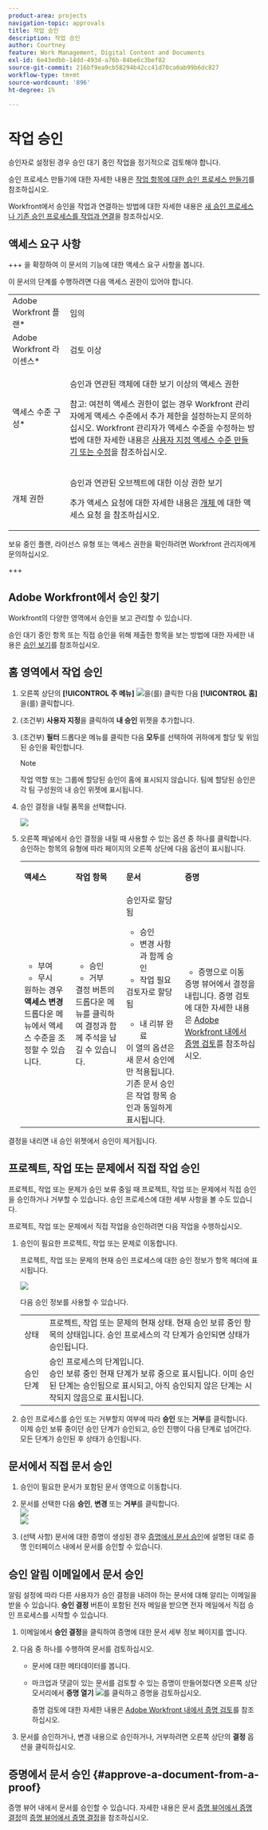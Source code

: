 ```yaml
---
product-area: projects
navigation-topic: approvals
title: 작업 승인
description: 작업 승인
author: Courtney
feature: Work Management, Digital Content and Documents
exl-id: 6e43edbb-14dd-493d-a76b-84be6c3bef82
source-git-commit: 216bf9ea9cb58294b42cc41d70ca0ab99b6dc827
workflow-type: tm+mt
source-wordcount: '896'
ht-degree: 1%

---
```


# 작업 승인

<!--
<p data-mc-conditions="QuicksilverOrClassic.Draft mode">(NOTE:&nbsp;From&nbsp;Courtney: Linked to Training sites/ articles , don't change title and link)</p>
-->

승인자로 설정된 경우 승인 대기 중인 작업을 정기적으로 검토해야 합니다.

승인 프로세스 만들기에 대한 자세한 내용은 [작업 항목에 대한 승인 프로세스 만들기](../../administration-and-setup/customize-workfront/configure-approval-milestone-processes/create-approval-processes.md)를 참조하십시오.

Workfront에서 승인을 작업과 연결하는 방법에 대한 자세한 내용은 [새 승인 프로세스나 기존 승인 프로세스를 작업과 연결](../../review-and-approve-work/manage-approvals/associate-approval-with-work.md)을 참조하십시오.

## 액세스 요구 사항

+++ 을 확장하여 이 문서의 기능에 대한 액세스 요구 사항을 봅니다.

이 문서의 단계를 수행하려면 다음 액세스 권한이 있어야 합니다.

<table style="table-layout:auto"> 
 <col> 
 <col> 
 <tbody> 
  <tr> 
   <td role="rowheader">Adobe Workfront 플랜*</td> 
   <td> <p>임의</p> </td> 
  </tr> 
  <tr> 
   <td role="rowheader">Adobe Workfront 라이센스*</td> 
   <td> <p>검토 이상</p> </td> 
  </tr> 
  <tr> 
   <td role="rowheader">액세스 수준 구성*</td> 
   <td> <p>승인과 연관된 객체에 대한 보기 이상의 액세스 권한</p> <p>참고: 여전히 액세스 권한이 없는 경우 Workfront 관리자에게 액세스 수준에서 추가 제한을 설정하는지 문의하십시오. Workfront 관리자가 액세스 수준을 수정하는 방법에 대한 자세한 내용은 <a href="../../administration-and-setup/add-users/configure-and-grant-access/create-modify-access-levels.md" class="MCXref xref">사용자 지정 액세스 수준 만들기 또는 수정</a>을 참조하십시오.</p> </td> 
  </tr> 
  <tr> 
   <td role="rowheader">개체 권한</td> 
   <td> <p>승인과 연관된 오브젝트에 대한 이상 권한 보기</p> <p>추가 액세스 요청에 대한 자세한 내용은 <a href="../../workfront-basics/grant-and-request-access-to-objects/request-access.md" class="MCXref xref">개체 </a>에 대한 액세스 요청 을 참조하십시오.</p> </td> 
  </tr> 
 </tbody> 
</table>

보유 중인 플랜, 라이선스 유형 또는 액세스 권한을 확인하려면 Workfront 관리자에게 문의하십시오.

+++

## Adobe Workfront에서 승인 찾기

Workfront의 다양한 영역에서 승인을 보고 관리할 수 있습니다.

승인 대기 중인 항목 또는 직접 승인을 위해 제출한 항목을 보는 방법에 대한 자세한 내용은 [승인 보기](../../review-and-approve-work/manage-approvals/view-approvals.md)를 참조하십시오.

## 홈 영역에서 작업 승인

1. 오른쪽 상단의 **[!UICONTROL 주 메뉴]** ![](assets/main-menu-icon.png)을(를) 클릭한 다음 **[!UICONTROL 홈]**&#x200B;을(를) 클릭합니다.
1. (조건부) **사용자 지정**&#x200B;을 클릭하여 **내 승인** 위젯을 추가합니다.
1. (조건부) **필터** 드롭다운 메뉴를 클릭한 다음 **모두**&#x200B;를 선택하여 귀하에게 할당 및 위임된 승인을 확인합니다.

   >[!NOTE]
   >
   >작업 역할 또는 그룹에 할당된 승인이 홈에 표시되지 않습니다. 팀에 할당된 승인은 각 팀 구성원의 내 승인 위젯에 표시됩니다.


1. 승인 결정을 내릴 품목을 선택합니다.

   ![](assets/my-approvals-widget.png)

1. 오른쪽 패널에서 승인 결정을 내릴 때 사용할 수 있는 옵션 중 하나를 클릭합니다. 승인하는 항목의 유형에 따라 페이지의 오른쪽 상단에 다음 옵션이 표시됩니다.

   <table>
   <tr>
      <td>
      <p><strong>액세스</strong></p>
      </td>
      <td>
      <p><strong>작업 항목</strong></p>
      </td>
      <td>
      <p><strong>문서</strong></p>
      </td>
      <td>
      <p><strong>증명</strong></p>
      </td>
   </tr>
   <tr>
      <td>
       <ul>
      <li>부여</li>
      <li>무시</li>
      </ul>
      원하는 경우 <b>액세스 변경</b> 드롭다운 메뉴에서 액세스 수준을 조정할 수 있습니다.
      </td>
      <td>
         <ul>
         <li>승인</li>
         <li>거부</li>
         </ul>
      결정 버튼의 드롭다운 메뉴를 클릭하여 결정과 함께 주석을 남길 수 있습니다.
      </td>
      <td>
   승인자로 할당됨
         <ul>
         <li>승인</li>
         <li>변경 사항과 함께 승인</li>
         <li>작업 필요</li>
         </ul>
   검토자로 할당됨
         <ul>
         <li>내 리뷰 완료</li>
         </ul>
      이 열의 옵션은 새 문서 승인에만 적용됩니다. 기존 문서 승인은 작업 항목 승인과 동일하게 표시됩니다. 
      </td>
      <td>
         <ul>
         <li>증명으로 이동</li>
         </ul>
         증명 뷰어에서 결정을 내립니다. 증명 검토에 대한 자세한 내용은 <a href="../../review-and-approve-work/proofing/reviewing-proofs-within-workfront/review-proofs-in-wf.md">Adobe Workfront 내에서 증명 검토</a>를 참조하십시오.
      </td>
   </tr>
   </table>

결정을 내리면 내 승인 위젯에서 승인이 제거됩니다.


## 프로젝트, 작업 또는 문제에서 직접 작업 승인

프로젝트, 작업 또는 문제가 승인 보류 중일 때 프로젝트, 작업 또는 문제에서 직접 승인을 승인하거나 거부할 수 있습니다. 승인 프로세스에 대한 세부 사항을 볼 수도 있습니다.

프로젝트, 작업 또는 문제에서 직접 작업을 승인하려면 다음 작업을 수행하십시오.

1. 승인이 필요한 프로젝트, 작업 또는 문제로 이동합니다.

   프로젝트, 작업 또는 문제의 현재 승인 프로세스에 대한 승인 정보가 항목 헤더에 표시됩니다.

   ![](assets/current-approval-process-in-project-header-with-stages-nwe-350x92.png)

   다음 승인 정보를 사용할 수 있습니다.

   <table style="table-layout:auto"> 
    <col> 
    <col> 
    <tbody> 
     <tr> 
      <td role="rowheader">상태</td> 
      <td>프로젝트, 작업 또는 문제의 현재 상태. 현재 승인 보류 중인 항목의 상태입니다. 승인 프로세스의 각 단계가 승인되면 상태가 승인됩니다.</td> 
     </tr> 
     <tr> 
      <td role="rowheader">승인 단계</td> 
      <td>승인 프로세스의 단계입니다. <br>승인 보류 중인 현재 단계가 보류 중으로 표시됩니다. 이미 승인된 단계는 승인됨으로 표시되고, 아직 승인되지 않은 단계는 시작되지 않음으로 표시됩니다.</td> 
     </tr> 
    </tbody> 
   </table>

1. 승인 프로세스를 승인 또는 거부할지 여부에 따라 **승인** 또는 **거부**&#x200B;를 클릭합니다.\
   이제 승인 보류 중이던 승인 단계가 승인되고, 승인 진행이 다음 단계로 넘어간다. 모든 단계가 승인된 후 상태가 승인됩니다.

## 문서에서 직접 문서 승인 

1. 승인이 필요한 문서가 포함된 문서 영역으로 이동합니다.
1. 문서를 선택한 다음 **승인**, **변경** 또는 **거부**&#x200B;를 클릭합니다.\
   ![](assets/approval-approve-document-350x215.png)\
   ![](assets/document-approval-350x199.png)

1. (선택 사항) 문서에 대한 증명이 생성된 경우 [증명에서 문서 승인](#approve-a-document-from-a-proof)에 설명된 대로 증명 인터페이스 내에서 문서를 승인할 수 있습니다.

## 승인 알림 이메일에서 문서 승인

알림 설정에 따라 다른 사용자가 승인 결정을 내려야 하는 문서에 대해 알리는 이메일을 받을 수 있습니다. **승인 결정** 버튼이 포함된 전자 메일을 받으면 전자 메일에서 직접 승인 프로세스를 시작할 수 있습니다.

1. 이메일에서 **승인 결정**&#x200B;을 클릭하여 증명에 대한 문서 세부 정보 페이지를 엽니다.
1. 다음 중 하나를 수행하여 문서를 검토하십시오.

   * 문서에 대한 메타데이터를 봅니다.
   * 마크업과 댓글이 있는 문서를 검토할 수 있는 증명이 만들어졌다면 오른쪽 상단 모서리에서 **증명 열기** ![](assets/open-proof-icon-qs.png)를 클릭하고 증명을 검토하십시오.

     <!--   
     <span style="color: #ff1493;" data-mc-conditions="QuicksilverOrClassic.Draft mode">[Andrzej, does it make sense to leave this here if it's s document approval?&nbsp;Would there never be a proof in that situation?]</span>   
     -->

     증명 검토에 대한 자세한 내용은 [Adobe Workfront 내에서 증명 검토](../../review-and-approve-work/proofing/reviewing-proofs-within-workfront/review-proofs-in-wf.md)를 참조하십시오.

1. 문서를 승인하거나, 변경 내용으로 승인하거나, 거부하려면 오른쪽 상단의 **결정** 옵션을 클릭하십시오.

## 증명에서 문서 승인 {#approve-a-document-from-a-proof}

증명 뷰어 내에서 문서를 승인할 수 있습니다. 자세한 내용은 문서 [증명 뷰어에서 증명 결정](../../review-and-approve-work/proofing/reviewing-proofs-within-workfront/make-a-decision-on-a-proof/make-decisions-on-proof.md)의 [증명 뷰어에서 증명 결정](../../review-and-approve-work/proofing/reviewing-proofs-within-workfront/make-a-decision-on-a-proof/make-decisions-on-proof.md)을 참조하십시오.
